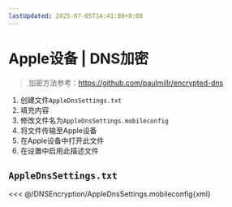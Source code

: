 ```yaml
---
lastUpdated: 2025-07-05T14:41:00+8:00
---
```


# Apple设备 | DNS加密

> 加密方法参考：<https://github.com/paulmillr/encrypted-dns>

1. 创建文件`AppleDnsSettings.txt`
2. 填充内容
3. 修改文件名为`AppleDnsSettings.mobileconfig`
4. 将文件传输至Apple设备
5. 在Apple设备中打开此文件
6. 在设置中启用此描述文件

## `AppleDnsSettings.txt`

<<< @/DNSEncryption/AppleDnsSettings.mobileconfig{xml}

